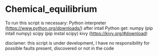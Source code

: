 # Chemical_equilibrium
To run this script is necessary:
  Python interpreter  (https://www.python.org/downloads/)
    after intall Python get:
      numpy   (pip intall numpy)
      scipy   (pip instal scipy)
      kivy    (https://kivy.org/#download)

disclamer:
this script is under development, I have no responsibility for possible faults present, discovered or not in the code
